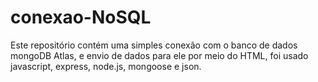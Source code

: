 # conexao-NoSQL
Este repositório contém uma simples conexão com o banco de dados mongoDB Atlas, e envio de dados para ele por meio do HTML, foi usado javascript, express, node.js, mongoose e json.
